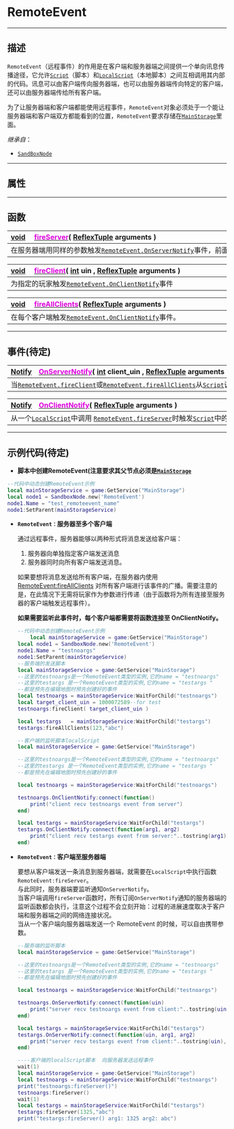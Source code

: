 # RemoteEvent
-----------------------------------------------------------------------------------------
## 描述
`RemoteEvent`（远程事件）的作用是在客户端和服务器端之间提供一个单向讯息传播途径，它允许[`Script`](/Api/Class/Script/ScriptObject.md)（脚本）和[`LocalScript`](/Api/Class/Script/LocalScriptNode.md)（本地脚本）之间互相调用其内部的代码。讯息可以由客户端传向服务器端，也可以由服务器端传向特定的客户端，还可以由服务器端传给所有客户端。

为了让服务器端和客户端都能使用远程事件，`RemoteEvent`对象必须处于一个能让服务器端和客户端双方都能看到的位置，`RemoteEvent`要求存储在[`MainStorage`](/Api/Class/储存/MainStorage.md)里面。

*继承自*：

*  [`SandBoxNode`](/Api/Class/SandBoxNode.md)

-----------------------------------------------------------------------------------------
## 属性

-----------------------------------------------------------------------------------------
## 函数

|<div style="width:925px">[void](/Api/Parameter/void.md)&emsp; [<font color="dd00dd">fireServer</font>](/Api/Class/Script/RemoteEvent_F/fireServer.md)(&nbsp;[ReflexTuple](/Api/Parameter/Tuple.md) arguments )</div>|
|:---------------------------------------------------------------------------------------|
|在服务器端用同样的参数触发[`RemoteEvent.OnServerNotify`](/Api/Class/Script/RemoteEvent_F/OnServerNotify.md)事件，前面外加一个玩家参数。      |



|<div style="width:925px">[void](/Api/Parameter/void.md)&emsp; [<font color="dd00dd">fireClient</font>](/Api/Class/Script/RemoteEvent_F/fireClient.md)( [int](/Api/DataType/Int.md) uin , [ReflexTuple](/Api/Parameter/Tuple.md) arguments )</div>|
|:---------------------------------------------------------------------------------------|
|为指定的玩家触发[`RemoteEvent.OnClientNotify`](/Api/Class/Script/RemoteEvent_F/OnClientNotify.md)事件      |



|<div style="width:925px">[void](/Api/Parameter/void.md)&emsp; [<font color="dd00dd">fireAllClients</font>](/Api/Class/Script/RemoteEvent_F/fireAllClients.md)( [ReflexTuple](/Api/Parameter/Tuple.md) arguments )</div>|
|:---------------------------------------------------------------------------------------|
|在每个客户端触发[`RemoteEvent.OnClientNotify`](/Api/Class/Script/RemoteEvent_F/OnClientNotify.md)事件。      |

-----------------------------------------------------------------------------------------
## 事件(待定)

|<div style="width:925px">[Notify](/Api/Parameter/Notify.md)&emsp;[<font color="dd00dd">OnServerNotify</font>](/Api/Class/Script/RemoteEvent_F/OnServerNotify.md)( [int](/Api/DataType/Int.md) client_uin , [ReflexTuple](/Api/Parameter/Tuple.md) arguments )</div></div>|
|:---------------------------------------------------------------------------------------|
|当[`RemoteEvent.fireClient`](/Api/Class/Script/RemoteEvent_F/fireClient.md)或[`RemoteEvent.fireAllClients`](/Api/Class/Script/RemoteEvent_F/fireAllClients.md)从[`Script`](/Api/Class/Script/ScriptObject.md)调用时触发[`LocalScript`](/Api/Class/Script/LocalScriptNode.md)内的监听函数。      |

|<div style="width:925px">[Notify](/Api/Parameter/Notify.md)&emsp;[<font color="dd00dd">OnClientNotify</font>](/Api/Class/Script/RemoteEvent_F/OnClientNotify.md)( [ReflexTuple](/Api/Parameter/Tuple.md) arguments )</div>|
|:---------------------------------------------------------------------------------------|
|从一个[`LocalScript`](/Api/Class/Script/LocalScriptNode.md)中调用 [`RemoteEvent.fireServer`](/Api/Class/Script/RemoteEvent_F/fireServer.md)时触发[`Script`](/Api/Class/Script/ScriptObject.md)中的监听函数。      |

-----------------------------------------------------------------------------------------
## 示例代码(待定)

* **脚本中创建RemoteEvent(注意要求其父节点必须是[`MainStorage`](/Api/Class/Script/MainStorage.md)**

```lua
--代码中动态创建RemoteEvent示例 
local mainStorageService = game:GetService("MainStorage")
local node1 = SandboxNode.new('RemoteEvent')
node1.Name = "test_remoteevent_name"
node1:SetParent(mainStorageService)
```

* **`RemoteEvent：`服务器至多个客户端**
	
	通过远程事件，服务器能够以两种形式将消息发送给客户端：
	1. 服务器向单独指定客户端发送消息
	2. 服务器同时向所有客户端发送消息。

	如果要想将消息发送给所有客户端，在服务器内使用 [RemoteEvent:fireAllClients]() 对所有客户端进行该事件的广播。需要注意的是，在此情况下无需将玩家作为参数进行传递（由于函数将为所有连接至服务器的客户端触发远程事件）。

  **如果需要监听此事件时，每个客户端都需要将函数连接至 OnClientNotify。**

	```lua
    --代码中动态创建RemoteEvent示例 
		local mainStorageService = game:GetService("MainStorage")
	local node1 = SandboxNode.new('RemoteEvent')
	node1.Name = "testnoargs"
	node1:SetParent(mainStorageService)
	--服务端的发送脚本
	local mainStorageService = game:GetService("MainStorage")
	--这里的testnoargs是一个RemoteEvent类型的实例,它的name = "testnoargs"
	--这里的testargs 是一个RemoteEvent类型的实例,它的name = "testargs "
	--都是预先在编辑地图时预先创建好的事件
	local testnoargs = mainStorageService:WaitForChild("testnoargs")
	local target_client_uin = 1000072589--for test
	testnoargs:fireClient( target_client_uin )

	local testargs   = mainStorageService:WaitForChild("testargs")
	testargs:fireAllClients(123,"abc")
	```

	```lua
	--客户端的监听脚本localScript
	local mainStorageService = game:GetService("MainStorage")

	--这里的testnoargs是一个RemoteEvent类型的实例,它的name = "testnoargs"
	--这里的testargs 是一个RemoteEvent类型的实例,它的name = "testargs "
	--都是预先在编辑地图时预先创建好的事件

	local testnoargs = mainStorageService:WaitForChild("testnoargs")

	testnoargs.OnClientNotify:connect(function()
	    print("client recv testnoargs event from server")
	end)

	local testargs = mainStorageService:WaitForChild("testargs")
	testargs.OnClientNotify:connect(function(arg1, arg2)
	    print("client recv testargs event from server:"..tostring(arg1)..tostring(arg2))
	end)
	```

* **`RemoteEvent：`客户端至服务器端**

	要想从客户端发送一条消息到服务器端，就需要在`LocalScript`中执行函数`RemoteEvent:fireServer`。<br>
	与此同时，服务器端要监听通知`OnServerNotify`。<br>
	当客户端调用`fireServer`函数时，所有订阅`OnServerNotify`通知的服务器端的监听函数都会执行，注意这个过程不会立刻开始：过程的进展速度取决于客户端和服务器端之间的网络连接状况。<br>
	当从一个客户端向服务器端发送一个 RemoteEvent 的时候，可以自由携带参数。

	```lua
	--服务端的监听脚本
	local mainStorageService = game:GetService("MainStorage")

	--这里的testnoargs是一个RemoteEvent类型的实例,它的name = "testnoargs"
	--这里的testargs 是一个RemoteEvent类型的实例,它的name = "testargs "
	--都是预先在编辑地图时预先创建好的事件

	local testnoargs = mainStorageService:WaitForChild("testnoargs")

	testnoargs.OnServerNotify:connect(function(uin)
	    print("server recv testnoargs event from client:"..tostring(uin))
	end)

	local testargs = mainStorageService:WaitForChild("testargs")
	testargs.OnServerNotify:connect(function(uin, arg1, arg2)
	    print("server recv testargs event from client:"..tostring(uin),  tostring(arg1),tostring(arg2))
	end)
	```

	```lua
	----客户端的localScript脚本  向服务器发送远程事件
	wait(1)
	local mainStorageService = game:GetService("MainStorage")
	local testnoargs = mainStorageService:WaitForChild("testnoargs")        
	print("testnoargs:fireServer()")
	testnoargs:fireServer()
	wait(1)
	local testargs = mainStorageService:WaitForChild("testargs")        
	testargs:fireServer(1325,"abc")
	print("testargs:fireServer() arg1: 1325 arg2: abc")
	```
